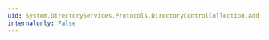 ```yaml
---
uid: System.DirectoryServices.Protocols.DirectoryControlCollection.Add(System.DirectoryServices.Protocols.DirectoryControl)
internalonly: False
---
```

